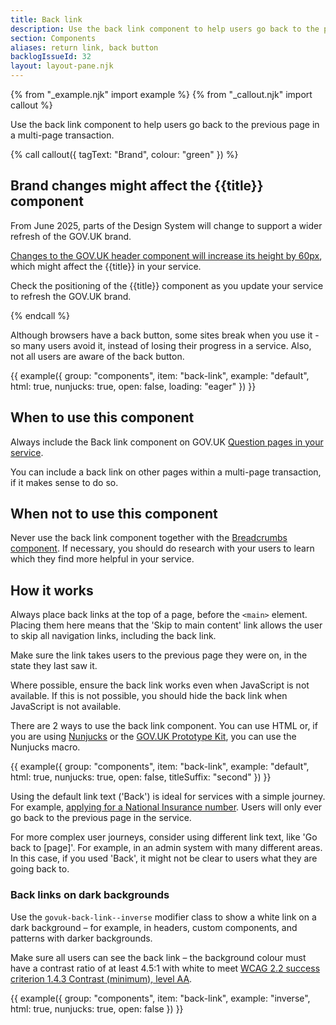 ```yaml
---
title: Back link
description: Use the back link component to help users go back to the previous page in a multi-page transaction
section: Components
aliases: return link, back button
backlogIssueId: 32
layout: layout-pane.njk
---
```


{% from "_example.njk" import example %}
{% from "_callout.njk" import callout %}

Use the back link component to help users go back to the previous page in a multi-page transaction.

{% call callout({ tagText: "Brand", colour: "green" }) %}

<h2 class="app-callout__heading">Brand changes might affect the {{title}} component</h2><p class="govuk-body">From June 2025, parts of the Design System will change to support a wider refresh of the GOV.UK brand. </p>

<p class="govuk-body"><a href="/components/header/">Changes to the GOV.UK header component will increase its height by 60px</a>, which might affect the {{title}} in your service.</p>

<p class="govuk-body">Check the positioning of the {{title}} component as you update your service to refresh the GOV.UK brand.</p>
{% endcall %}

Although browsers have a back button, some sites break when you use it - so many users avoid it, instead of losing their progress in a service. Also, not all users are aware of the back button.

{{ example({ group: "components", item: "back-link", example: "default", html: true, nunjucks: true, open: false, loading: "eager" }) }}

## When to use this component

Always include the Back link component on GOV.UK [Question pages in your service](/patterns/question-pages/).

You can include a back link on other pages within a multi-page transaction, if it makes sense to do so.

## When not to use this component

Never use the back link component together with the [Breadcrumbs component](/components/breadcrumbs/). If necessary, you should do research with your users to learn which they find more helpful in your service.

## How it works

Always place back links at the top of a page, before the `<main>` element. Placing them here means that the 'Skip to main content' link allows the user to skip all navigation links, including the back link.

Make sure the link takes users to the previous page they were on, in the state they last saw it.

Where possible, ensure the back link works even when JavaScript is not available. If this is not possible, you should hide the back link when JavaScript is not available.

There are 2 ways to use the back link component. You can use HTML or, if you are using [Nunjucks](https://mozilla.github.io/nunjucks/) or the [GOV.UK Prototype Kit](https://prototype-kit.service.gov.uk), you can use the Nunjucks macro.

{{ example({ group: "components", item: "back-link", example: "default", html: true, nunjucks: true, open: false, titleSuffix: "second" }) }}

Using the default link text ('Back') is ideal for services with a simple journey. For example, [applying for a National Insurance number](https://www.gov.uk/apply-national-insurance-number). Users will only ever go back to the previous page in the service.

For more complex user journeys, consider using different link text, like 'Go back to [page]'. For example, in an admin system with many different areas. In this case, if you used 'Back', it might not be clear to users what they are going back to.

### Back links on dark backgrounds

Use the `govuk-back-link--inverse` modifier class to show a white link on a dark background – for example, in headers, custom components, and patterns with darker backgrounds.

Make sure all users can see the back link – the background colour must have a contrast ratio of at least 4.5:1 with white to meet [WCAG 2.2 success criterion 1.4.3 Contrast (minimum), level AA](https://www.w3.org/WAI/WCAG22/Understanding/contrast-minimum.html).

{{ example({ group: "components", item: "back-link", example: "inverse", html: true, nunjucks: true, open: false }) }}
